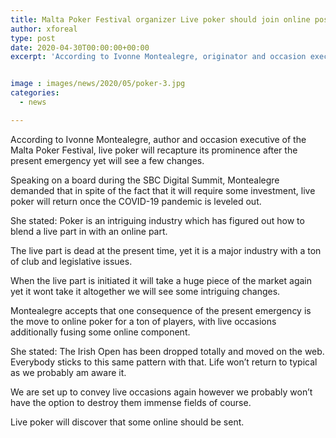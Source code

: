 ```yaml
---
title: Malta Poker Festival organizer Live poker should join online post-COVID
author: xforeal 
type: post
date: 2020-04-30T00:00:00+00:00
excerpt: 'According to Ivonne Montealegre, originator and occasion executive of the Malta Poker Festival, live poker will recover its fame after the present emergency however will see some changes '


image : images/news/2020/05/poker-3.jpg
categories:
  - news

---
```

According to Ivonne Montealegre, author and occasion executive of the Malta Poker Festival, live poker will recapture its prominence after the present emergency yet will see a few changes. 

Speaking on a board during the SBC Digital Summit, Montealegre demanded that in spite of the fact that it will require some investment, live poker will return once the COVID-19 pandemic is leveled out. 

She stated: Poker is an intriguing industry which has figured out how to blend a live part in with an online part. 

The live part is dead at the present time, yet it is a major industry with a ton of club and legislative issues. 

When the live part is initiated it will take a huge piece of the market again yet it wont take it altogether we will see some intriguing changes. 

Montealegre accepts that one consequence of the present emergency is the move to online poker for a ton of players, with live occasions additionally fusing some online component. 

She stated: The Irish Open has been dropped totally and moved on the web. Everybody sticks to this same pattern with that. Life won&#8217;t return to typical as we probably am aware it. 

We are set up to convey live occasions again however we probably won&#8217;t have the option to destroy them immense fields of course. 

Live poker will discover that some online should be sent.